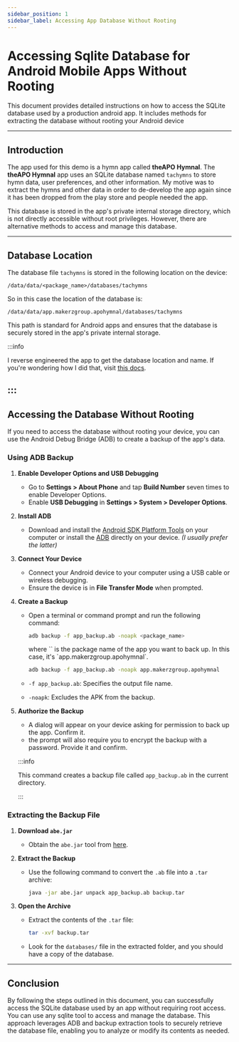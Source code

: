 ```yaml
---
sidebar_position: 1
sidebar_label: Accessing App Database Without Rooting
---
```


# Accessing Sqlite Database for Android Mobile Apps Without Rooting

This document provides detailed instructions on how to access the SQLite database used by a production android app.
It includes methods for extracting the database without rooting your Android device

---

## Introduction

The app used for this demo is a hymn app called **theAPO Hymnal**.
The **theAPO Hymnal** app uses an SQLite database named `tachymns` to store hymn data,
user preferences, and other information. My motive was to extract the hymns and other data
in order to de-develop the app again since it has been dropped from the play store and people needed the app.

This database is stored in the app's private internal storage directory,
which is not directly accessible without root privileges.
However, there are alternative methods to access and manage this database.

---

## Database Location

The database file `tachymns` is stored in the following location on the device:

```
/data/data/<package_name>/databases/tachymns
```

So in this case the location of the database is:

```
/data/data/app.makerzgroup.apohymnal/databases/tachymns
```

This path is standard for Android apps and ensures that the database is securely stored in the app's private internal
storage.

:::info

I reverse engineered the app to get the database location and name.
If you're wondering how I did that, visit [this docs](/docs/category/android).

[comment]: <> "If you're wondering how I did that, visit [this docs](/docs/android/reverse-engineering-android-apps.md)."


:::
---

## Accessing the Database Without Rooting

If you need to access the database without rooting your device,
you can use the Android Debug Bridge (ADB) to create a backup of the app's data.

### Using ADB Backup

1. **Enable Developer Options and USB Debugging**
    - Go to **Settings > About Phone** and tap **Build Number** seven times to enable Developer Options.
    - Enable **USB Debugging** in **Settings > System > Developer Options**.

2. **Install ADB**
    - Download and install
      the [Android SDK Platform Tools](https://developer.android.com/studio/releases/platform-tools) on your computer
      or install the [ADB](https://developer.android.com/studio/command-line/adb) directly on your device. _(I usually
      prefer the latter)_

3. **Connect Your Device**
    - Connect your Android device to your computer using a USB cable or wireless debugging.
    - Ensure the device is in **File Transfer Mode** when prompted.

4. **Create a Backup**
    - Open a terminal or command prompt and run the following command:
      ```bash title='bash'
      adb backup -f app_backup.ab -noapk <package_name>
      ```
      <p> where `<package_name>` is the package name of the app you want to back up.
      In this case, it's `app.makerzgroup.apohymnal`.</p>

      ```bash title='bash'
      adb backup -f app_backup.ab -noapk app.makerzgroup.apohymnal
      ```

    - `-f app_backup.ab`: Specifies the output file name.
    - `-noapk`: Excludes the APK from the backup.

5. **Authorize the Backup**
    - A dialog will appear on your device asking for permission to back up the app. Confirm it.
    - the prompt will also require you to encrypt the backup with a password. Provide it and confirm.

   :::info

   This command creates a backup file called `app_backup.ab` in the current directory.

   :::

### Extracting the Backup File

1. **Download `abe.jar`**
    - Obtain the `abe.jar` tool from [here](https://github.com/nelenkov/android-backup-extractor).

2. **Extract the Backup**
    - Use the following command to convert the `.ab` file into a `.tar` archive:
      ```bash
      java -jar abe.jar unpack app_backup.ab backup.tar
      ```

3. **Open the Archive**
    - Extract the contents of the `.tar` file:
      ```bash
      tar -xvf backup.tar
      ```
    - Look for the `databases/` file in the extracted folder, and you should have a copy of the database.

---

## Conclusion

By following the steps outlined in this document, you can successfully access the SQLite database used by
an app without requiring root access. You can use any sqlite tool to access and manage the database.
This approach leverages ADB and backup extraction tools to securely
retrieve the database file, enabling you to analyze or modify its contents as needed.